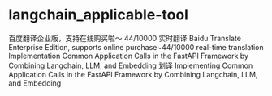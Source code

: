 # langchain_applicable-tool
百度翻译企业版，支持在线购买啦～ 44/10000 实时翻译 Baidu Translate Enterprise Edition, supports online purchase~44/10000 real-time translation Implementation Common Application Calls in the FastAPI Framework by Combining Langchain, LLM, and Embedding  划译 Implementing Common Application Calls in the FastAPI Framework by Combining Langchain, LLM, and Embedding
